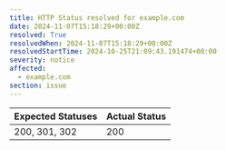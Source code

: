 ```yaml
---
title: HTTP Status resolved for example.com
date: 2024-11-07T15:18:29+00:00Z
resolved: True
resolvedWhen: 2024-11-07T15:18:29+00:00Z
resolvedStartTime: 2024-10-25T21:09:43.191474+00:00
severity: notice
affected:
  - example.com
section: issue
---
```


| Expected Statuses | Actual Status  |
|-------------------|----------------|
| 200, 301, 302 | 200 |
